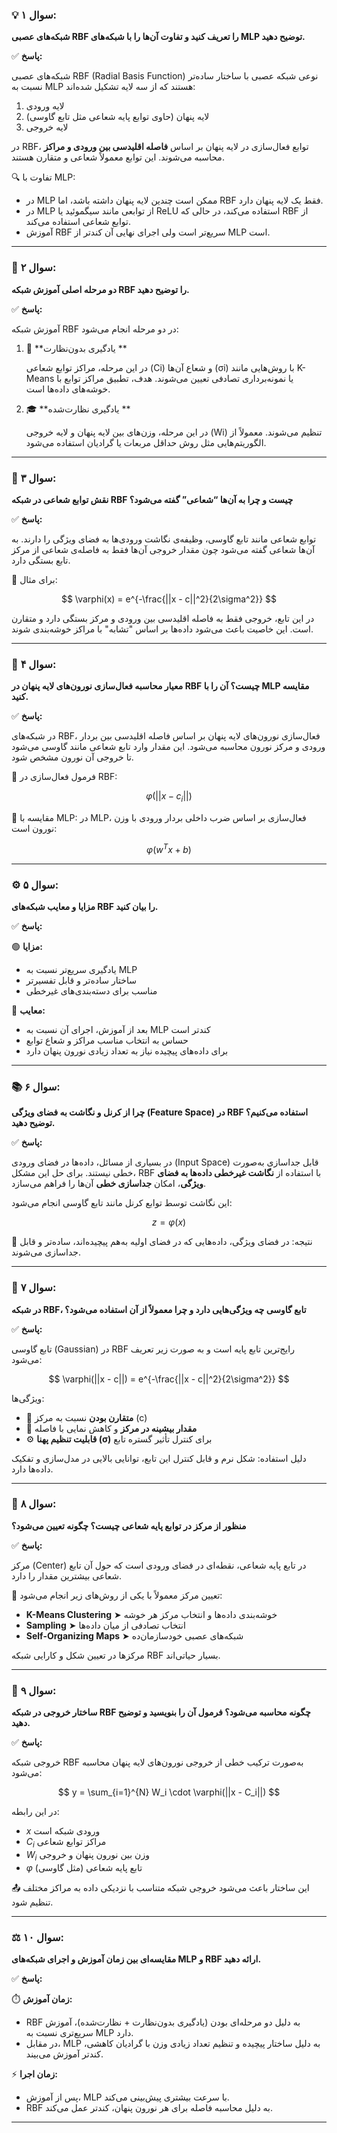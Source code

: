 

### 💡 سوال ۱:

**شبکه‌های عصبی RBF را تعریف کنید و تفاوت آن‌ها را با شبکه‌های MLP توضیح دهید.**

✅ **پاسخ:**

شبکه‌های عصبی RBF (Radial Basis Function) نوعی شبکه عصبی با ساختار ساده‌تر نسبت به MLP هستند که از سه لایه تشکیل شده‌اند:

1. لایه ورودی
2. لایه پنهان (حاوی توابع پایه شعاعی مثل تابع گاوسی)
3. لایه خروجی

در RBF، توابع فعال‌سازی در لایه پنهان بر اساس **فاصله اقلیدسی بین ورودی و مراکز** محاسبه می‌شوند. این توابع معمولاً شعاعی و متقارن هستند.

🔍 تفاوت با MLP:

* در MLP ممکن است چندین لایه پنهان داشته باشد، اما RBF فقط یک لایه پنهان دارد.
* در MLP از توابعی مانند سیگموئید یا ReLU استفاده می‌کند، در حالی که RBF از توابع شعاعی استفاده می‌کند.
* آموزش RBF سریع‌تر است ولی اجرای نهایی آن کندتر از MLP است.

---

### 🎯 سوال ۲:

**دو مرحله اصلی آموزش شبکه RBF را توضیح دهید.**

✅ **پاسخ:**

آموزش شبکه RBF در دو مرحله انجام می‌شود:

1. 🧠 **یادگیری بدون‌نظارت **

    در این مرحله، مراکز توابع شعاعی (Ci) و شعاع آن‌ها (σi) با روش‌هایی مانند K-Means یا نمونه‌برداری تصادفی تعیین می‌شوند. هدف، تطبیق مراکز توابع با خوشه‌های داده‌ها است.

3. 🎓 **یادگیری نظارت‌شده **

    در این مرحله، وزن‌های بین لایه پنهان و لایه خروجی (Wi) تنظیم می‌شوند. معمولاً از الگوریتم‌هایی مثل روش حداقل مربعات یا گرادیان استفاده می‌شود.

---

### 📐 سوال ۳:

**نقش توابع شعاعی در شبکه RBF چیست و چرا به آن‌ها “شعاعی” گفته می‌شود؟**

✅ **پاسخ:**

توابع شعاعی مانند تابع گاوسی، وظیفه‌ی نگاشت ورودی‌ها به فضای ویژگی را دارند. به آن‌ها شعاعی گفته می‌شود چون مقدار خروجی آن‌ها فقط به فاصله‌ی شعاعی از مرکز تابع بستگی دارد.

📏 برای مثال:

$$
\varphi(x) = e^{-\frac{||x - c||^2}{2\sigma^2}}
$$

در این تابع، خروجی فقط به فاصله اقلیدسی بین ورودی و مرکز بستگی دارد و متقارن است. این خاصیت باعث می‌شود داده‌ها بر اساس "تشابه" با مراکز خوشه‌بندی شوند.

---

### 🧪 سوال ۴:

**معیار محاسبه فعال‌سازی نورون‌های لایه پنهان در RBF چیست؟ آن را با MLP مقایسه کنید.**

✅ **پاسخ:**

در شبکه‌های RBF، فعال‌سازی نورون‌های لایه پنهان بر اساس فاصله اقلیدسی بین بردار ورودی و مرکز نورون محاسبه می‌شود. این مقدار وارد تابع شعاعی مانند گاوسی می‌شود تا خروجی آن نورون مشخص شود.

📌 فرمول فعال‌سازی در RBF:

$$
\varphi(||x - c_i||)
$$

🔁 مقایسه با MLP:
در MLP، فعال‌سازی بر اساس ضرب داخلی بردار ورودی با وزن نورون است:

$$
\varphi(w^T x + b)
$$

---

### ⚙️ سوال ۵:

**مزایا و معایب شبکه‌های RBF را بیان کنید.**

✅ **پاسخ:**

🟢 **مزایا:**

* یادگیری سریع‌تر نسبت به MLP
* ساختار ساده‌تر و قابل تفسیرتر
* مناسب برای دسته‌بندی‌های غیرخطی

🔴 **معایب:**

* بعد از آموزش، اجرای آن نسبت به MLP کندتر است
* حساس به انتخاب مناسب مراکز و شعاع توابع
* برای داده‌های پیچیده نیاز به تعداد زیادی نورون پنهان دارد


---

### 📚 سوال ۶:

**چرا از کرنل و نگاشت به فضای ویژگی (Feature Space) در RBF استفاده می‌کنیم؟ توضیح دهید.**

✅ **پاسخ:**

در بسیاری از مسائل، داده‌ها در فضای ورودی (Input Space) قابل جداسازی به‌صورت خطی نیستند. برای حل این مشکل، RBF با استفاده از **نگاشت غیرخطی داده‌ها به فضای ویژگی**، امکان **جداسازی خطی** آن‌ها را فراهم می‌سازد.

این نگاشت توسط توابع کرنل مانند تابع گاوسی انجام می‌شود:

$$
z = \varphi(x)
$$

🔄 نتیجه: در فضای ویژگی، داده‌هایی که در فضای اولیه به‌هم پیچیده‌اند، ساده‌تر و قابل جداسازی می‌شوند.

---

### 🔎 سوال ۷:

**در شبکه RBF، تابع گاوسی چه ویژگی‌هایی دارد و چرا معمولاً از آن استفاده می‌شود؟**

✅ **پاسخ:**

تابع گاوسی (Gaussian) در RBF رایج‌ترین تابع پایه است و به صورت زیر تعریف می‌شود:

$$
\varphi(||x - c||) = e^{-\frac{||x - c||^2}{2\sigma^2}}
$$

ویژگی‌ها:

* 📍 **متقارن بودن** نسبت به مرکز (c)
* 🎯 **مقدار بیشینه در مرکز** و کاهش نمایی با فاصله
* ⚙️ **قابلیت تنظیم پهنا (σ)** برای کنترل تأثیر گستره تابع

دلیل استفاده: شکل نرم و قابل کنترل این تابع، توانایی بالایی در مدل‌سازی و تفکیک داده‌ها دارد.

---

### 🧭 سوال ۸:

**منظور از مرکز در توابع پایه شعاعی چیست؟ چگونه تعیین می‌شود؟**

✅ **پاسخ:**

مرکز (Center) در تابع پایه شعاعی، نقطه‌ای در فضای ورودی است که حول آن تابع شعاعی بیشترین مقدار را دارد.

📌 تعیین مرکز معمولاً با یکی از روش‌های زیر انجام می‌شود:

* **K-Means Clustering** ➤ خوشه‌بندی داده‌ها و انتخاب مرکز هر خوشه
* **Sampling** ➤ انتخاب تصادفی از میان داده‌ها
* **Self-Organizing Maps** ➤ شبکه‌های عصبی خودسازمان‌ده

مرکزها در تعیین شکل و کارایی شبکه RBF بسیار حیاتی‌اند.

---

### 🔢 سوال ۹:

**ساختار خروجی در شبکه RBF چگونه محاسبه می‌شود؟ فرمول آن را بنویسید و توضیح دهید.**

✅ **پاسخ:**

خروجی شبکه RBF به‌صورت ترکیب خطی از خروجی نورون‌های لایه پنهان محاسبه می‌شود:

$$
y = \sum_{i=1}^{N} W_i \cdot \varphi(||x - C_i||)
$$

در این رابطه:

* $x$ ورودی شبکه است
* $C_i$ مراکز توابع شعاعی
* $W_i$ وزن بین نورون پنهان و خروجی
* $\varphi$ تابع پایه شعاعی (مثل گاوسی)

📤 این ساختار باعث می‌شود خروجی شبکه متناسب با نزدیکی داده به مراکز مختلف تنظیم شود.

---

### ⚖️ سوال ۱۰:

**مقایسه‌ای بین زمان آموزش و اجرای شبکه‌های MLP و RBF ارائه دهید.**

✅ **پاسخ:**

⏱️ **زمان آموزش:**

* RBF به دلیل دو مرحله‌ای بودن (یادگیری بدون‌نظارت + نظارت‌شده)، آموزش سریع‌تری نسبت به MLP دارد.
* در مقابل، MLP به دلیل ساختار پیچیده و تنظیم تعداد زیادی وزن با گرادیان کاهشی، کندتر آموزش می‌بیند.

⚡ **زمان اجرا:**

* پس از آموزش، MLP با سرعت بیشتری پیش‌بینی می‌کند.
* RBF به دلیل محاسبه فاصله برای هر نورون پنهان، کندتر عمل می‌کند.

---


